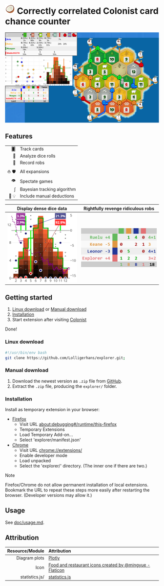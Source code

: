 <!-- markdownlint-disable line-length -->
# ![Icon](assets/coconut_32.png?raw=true) Correctly correlated Colonist card chance counter

![Outdated Screenshot](assets/screenshot.png?raw=true)

## Features

| | |
| -: | :- |
| 🂠 | Track cards |
| 🎲 | Analyze dice rolls |
| 🥷 | Record robs |
| ⛵ 🛡 | All expansions |
| 👁 | Spectate games |
| ∫ | Bayesian tracking algorithm |
| 👤 💡 | Include manual deductions |

| Display dense dice data | Rightfully revenge ridiculous robs |
| :-: | :-: |
| ![rolls plot](assets/rolls.png?raw=true) | ![robs table](assets/robs.png?raw=true) |

## Getting started

1. [Linux download](#linux-download) or [Manual download](#manual-download)
2. [Installation](#installation)
3. Start extension after visiting [Colonist][Colonist]

Done!

### Linux download

```bash
#!/usr/bin/env bash
git clone https://github.com/Lolligerhans/explorer.git;
```

### Manual download

1. Download the newest version as `.zip` file from
   [GitHub](https://github.com/Lolligerhans/explorer/tags).
2. Extract the `.zip` file, producing the `explorer/` folder.

### Installation

Install as temporary extension in your browser:

- [Firefox](https://extensionworkshop.com/documentation/develop/temporary-installation-in-firefox/ "Tutorial")
  - Visit URL
  [about:debugging#/runtime/this-firefox](about:debugging#/runtime/this-firefox)
  - Temporary Extensions
  - Load Temporary Add-on...
  - Select 'explorer/manifest.json'
- [Chrome](https://www.cnet.com/tech/services-and-software/how-to-install-chrome-extensions-manually/ "Tutorial")
  - Visit URL [chrome://extensions/](chrome://extensions/)
  - Enable developer mode
  - Load unpacked
  - Select the 'explorer/' directory. (The inner one if there are two.)

> [!NOTE]
> Firefox/Chrome do not allow permanent installation of local extensions.
> Bookmark the URL to repeat these steps more easily after restarting the
> browser. (Developer versions may allow it.)

## Usage

See [doc/usage.md](doc/usage.md).

## Attribution

<!-- <a href="https://www.flaticon.com/free-icons/food-and-restaurant" title="food and restaurant icons"> Food and restaurant icons created by @mingyue - Flaticon</a>  -->
| Resource/Module | Attribution |
| -: | :- |
| Diagram plots | [Plotly][Plotly] |
| Icon | [Food and restaurant icons created by @mingyue - Flaticon](https://www.flaticon.com/free-icons/food-and-restaurant "food and restaurant icons") |
| statistics.js/ | [statistics.js](https://thisancog.github.io/statistics.js/index.html "Documentation")|

<!--
 !  ╭─────────────────────────────────────────────────────────────────────────╮
 !  │ Link collection                                                         │
 !  ╰─────────────────────────────────────────────────────────────────────────╯
-->

[Plotly]: https://plotly.com/javascript/ "Plotly homepage"
[Colonist]: https://colonist.io/ "Colonist homepage"
